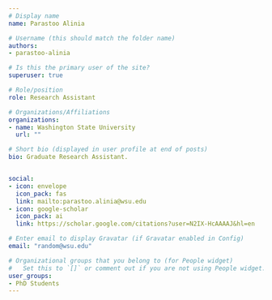 ```yaml
---
# Display name
name: Parastoo Alinia

# Username (this should match the folder name)
authors:
- parastoo-alinia

# Is this the primary user of the site?
superuser: true

# Role/position
role: Research Assistant

# Organizations/Affiliations
organizations:
- name: Washington State University
  url: ""

# Short bio (displayed in user profile at end of posts)
bio: Graduate Research Assistant.


social:
- icon: envelope
  icon_pack: fas
  link: mailto:parastoo.alinia@wsu.edu
- icon: google-scholar
  icon_pack: ai
  link: https://scholar.google.com/citations?user=N2IX-HcAAAAJ&hl=en

# Enter email to display Gravatar (if Gravatar enabled in Config)
email: "random@wsu.edu"

# Organizational groups that you belong to (for People widget)
#   Set this to `[]` or comment out if you are not using People widget.
user_groups:
- PhD Students
---
```

